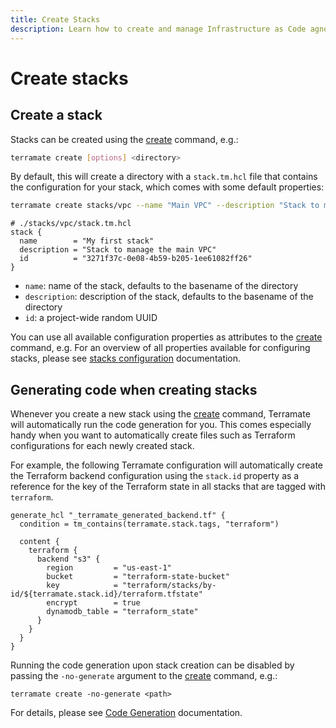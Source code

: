 ```yaml
---
title: Create Stacks
description: Learn how to create and manage Infrastructure as Code agnostic stacks with Terramate.
---
```


# Create stacks

## Create a stack

Stacks can be created using the [create](../cmdline/create.md) command, e.g.:

```sh
terramate create [options] <directory>
```

By default, this will create a directory with a `stack.tm.hcl` file that contains the configuration for your stack,
which comes with some default properties:

```sh
terramate create stacks/vpc --name "Main VPC" --description "Stack to manage the main VPC"
```

```hcl
# ./stacks/vpc/stack.tm.hcl
stack {
  name        = "My first stack"
  description = "Stack to manage the main VPC"
  id          = "3271f37c-0e08-4b59-b205-1ee61082ff26"
}
```

- `name`: name of the stack, defaults to the basename of the directory
- `description`: description of the stack, defaults to the basename of the directory
- `id`: a project-wide random UUID

You can use all available configuration properties as attributes to the [create](../cmdline/create.md) command, e.g.
For an overview of all properties available for configuring stacks,
please see [stacks configuration](./configuration.md) documentation.

## Generating code when creating stacks

Whenever you create a new stack using the [create](../cmdline/create.md) command, Terramate will automatically run the
code generation for you. This comes especially handy when you want to automatically create files such as
Terraform configurations for each newly created stack.

For example, the following Terramate configuration will automatically create the Terraform backend configuration using the
`stack.id` property as a reference for the key of the Terraform state in all stacks that are tagged with `terraform`.

```hcl
generate_hcl "_terramate_generated_backend.tf" {
  condition = tm_contains(terramate.stack.tags, "terraform")

  content {
    terraform {
      backend "s3" {
        region         = "us-east-1"
        bucket         = "terraform-state-bucket"
        key            = "terraform/stacks/by-id/${terramate.stack.id}/terraform.tfstate"
        encrypt        = true
        dynamodb_table = "terraform_state"
      }
    }
  }
}
```

Running the code generation upon stack creation can be disabled by passing the `-no-generate` argument to the
[create](../cmdline/create.md) command, e.g.:

```hcl
terramate create -no-generate <path>
```

For details, please see [Code Generation](../code-generation/index.md) documentation.
